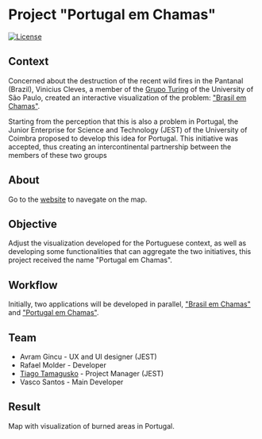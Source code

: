 # Project "Portugal em Chamas"

[![License](https://img.shields.io/badge/License-MIT-blue.svg)](LICENSE)

## Context

Concerned about the destruction of the recent wild fires in the Pantanal (Brazil), Vinicius Cleves, a member of the [Grupo Turing](https://github.com/GrupoTuring) of the University of São Paulo, created an interactive visualization of the problem: ["Brasil em Chamas"](https://vinicius-cleves.github.io/brasil-em-chamas/).

Starting from the perception that this is also a problem in Portugal, the Junior Enterprise for Science and Technology (JEST) of the University of Coimbra proposed to develop this idea for Portugal. This initiative was accepted, thus creating an intercontinental partnership between the members of these two groups

## About

Go to the [website](https://tamagusko.github.io/portugal-em-chamas/) to navegate on the map.

## Objective

Adjust the visualization developed for the Portuguese context, as well as developing some functionalities that can aggregate the two initiatives, this project received the name "Portugal em Chamas".

## Workflow

Initially, two applications will be developed in parallel, ["Brasil em Chamas"](https://github.com/vinicius-cleves/brasil-em-chamas/) and
["Portugal em Chamas"](https://github.com/vinicius-cleves/portugal-em-chamas/).

## Team

* Avram Gincu - UX and UI designer (JEST)
* Rafael Molder - Developer
* [Tiago Tamagusko](https://github.com/tamagusko) - Project Manager (JEST)
* Vasco Santos - Main Developer

## Result

Map with visualization of burned areas in Portugal.

<!-- ## Contact

emailprojeto@email.com -->
